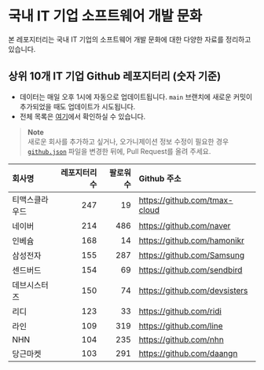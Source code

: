 # 국내 IT 기업 소프트웨어 개발 문화
본 레포지터리는 국내 IT 기업의 소프트웨어 개발 문화에 대한 다양한 자료를 정리하고 있습니다.

## 상위 10개 IT 기업 Github 레포지터리 (숫자 기준)

- 데이터는 매일 오후 1시에 자동으로 업데이트됩니다. `main` 브랜치에 새로운 커밋이 추가되었을 때도 업데이트가 시도됩니다.
- 전체 목록은 [여기](./github.md)에서 확인하실 수 있습니다.

> **Note**<br />
> 새로운 회사를 추가하고 싶거나, 오가니제이션 정보 수정이 필요한 경우 [`github.json`](./github.json) 파일을 변경한 뒤에, Pull Request를 올려 주세요.

<!-- MARKDOWN_TABLE(GITHUB): START -->

| **회사명** | **레포지터리 수** | **팔로워 수** | **Github 주소** |
|:---|---:|---:|:---|
| 티맥스클라우드 | 247 | 19 | https://github.com/tmax-cloud |
| 네이버 | 214 | 486 | https://github.com/naver |
| 인베슘 | 168 | 14 | https://github.com/hamonikr |
| 삼성전자 | 155 | 287 | https://github.com/Samsung |
| 센드버드 | 154 | 69 | https://github.com/sendbird |
| 데브시스터즈 | 150 | 74 | https://github.com/devsisters |
| 리디 | 123 | 33 | https://github.com/ridi |
| 라인 | 109 | 319 | https://github.com/line |
| NHN | 104 | 235 | https://github.com/nhn |
| 당근마켓 | 103 | 291 | https://github.com/daangn |

<!-- MARKDOWN_TABLE(GITHUB): END -->
